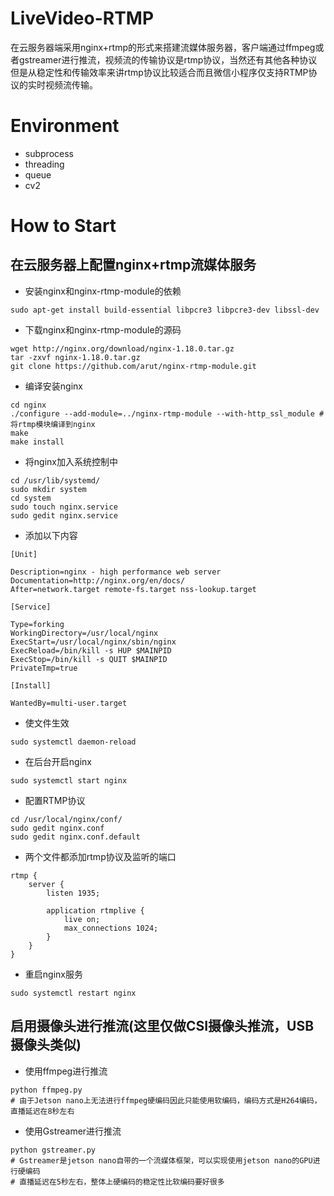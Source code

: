 # LiveVideo-RTMP

在云服务器端采用nginx+rtmp的形式来搭建流媒体服务器，客户端通过ffmpeg或者gstreamer进行推流，视频流的传输协议是rtmp协议，当然还有其他各种协议但是从稳定性和传输效率来讲rtmp协议比较适合而且微信小程序仅支持RTMP协议的实时视频流传输。

# Environment
- subprocess
- threading
- queue
- cv2

# How to Start
## 在云服务器上配置nginx+rtmp流媒体服务
- 安装nginx和nginx-rtmp-module的依赖
```
sudo apt-get install build-essential libpcre3 libpcre3-dev libssl-dev
```
- 下载nginx和nginx-rtmp-module的源码
```
wget http://nginx.org/download/nginx-1.18.0.tar.gz
tar -zxvf nginx-1.18.0.tar.gz
git clone https://github.com/arut/nginx-rtmp-module.git
```
- 编译安装nginx
```
cd nginx
./configure --add-module=../nginx-rtmp-module --with-http_ssl_module #将rtmp模块编译到nginx
make
make install
```
- 将nginx加入系统控制中
```
cd /usr/lib/systemd/
sudo mkdir system 
cd system
sudo touch nginx.service
sudo gedit nginx.service
```
- 添加以下内容
```
[Unit]

Description=nginx - high performance web server
Documentation=http://nginx.org/en/docs/
After=network.target remote-fs.target nss-lookup.target
 
[Service]
 
Type=forking
WorkingDirectory=/usr/local/nginx         
ExecStart=/usr/local/nginx/sbin/nginx  
ExecReload=/bin/kill -s HUP $MAINPID
ExecStop=/bin/kill -s QUIT $MAINPID
PrivateTmp=true
 
[Install]
 
WantedBy=multi-user.target

```
- 使文件生效
```
sudo systemctl daemon-reload
```
- 在后台开启nginx
```
sudo systemctl start nginx
```
- 配置RTMP协议
```
cd /usr/local/nginx/conf/
sudo gedit nginx.conf
sudo gedit nginx.conf.default
```
- 两个文件都添加rtmp协议及监听的端口
```
rtmp {
    server {
        listen 1935;

        application rtmplive {
            live on;
            max_connections 1024;
        }
    }
}
```
- 重启nginx服务
```
sudo systemctl restart nginx
```
## 启用摄像头进行推流(这里仅做CSI摄像头推流，USB摄像头类似)
- 使用ffmpeg进行推流
```
python ffmpeg.py
# 由于Jetson nano上无法进行ffmpeg硬编码因此只能使用软编码，编码方式是H264编码，直播延迟在8秒左右
```
- 使用Gstreamer进行推流
```
python gstreamer.py
# Gstreamer是jetson nano自带的一个流媒体框架，可以实现使用jetson nano的GPU进行硬编码
# 直播延迟在5秒左右，整体上硬编码的稳定性比软编码要好很多
```